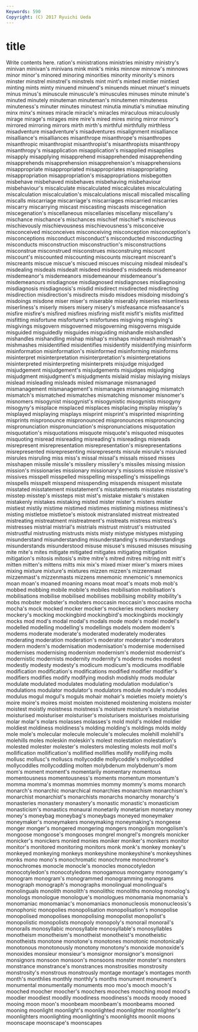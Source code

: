 ```yaml
---
Keywords: 590 
Copyright: (C) 2017 Ryuichi Ueda
---
```


# title

Write contents here.
ration's ministrations ministries ministry ministry's
minivan minivan's minivans mink mink's minks minnow minnow's minnows minor
minor's minored minoring minorities minority minority's minors minster minstrel minstrel's
minstrels mint mint's minted mintier mintiest minting mints minty minuend
minuend's minuends minuet minuet's minuets minus minus's minuscule minuscule's minuscules
minuses minute minute's minuted minutely minuteman minuteman's minutemen minuteness minuteness's
minuter minutes minutest minutia minutia's minutiae minuting minx minx's minxes
miracle miracle's miracles miraculous miraculously mirage mirage's mirages mire mire's
mired mires miring mirror mirror's mirrored mirroring mirrors mirth mirth's
mirthful mirthfully mirthless misadventure misadventure's misadventures misalignment misalliance misalliance's misalliances
misanthrope misanthrope's misanthropes misanthropic misanthropist misanthropist's misanthropists misanthropy misanthropy's misapplication
misapplication's misapplied misapplies misapply misapplying misapprehend misapprehended misapprehending misapprehends misapprehension
misapprehension's misapprehensions misappropriate misappropriated misappropriates misappropriating misappropriation misappropriation's misappropriations misbegotten
misbehave misbehaved misbehaves misbehaving misbehaviour misbehaviour's miscalculate miscalculated miscalculates miscalculating
miscalculation miscalculation's miscalculations miscall miscalled miscalling miscalls miscarriage miscarriage's miscarriages
miscarried miscarries miscarry miscarrying miscast miscasting miscasts miscegenation miscegenation's miscellaneous
miscellanies miscellany miscellany's mischance mischance's mischances mischief mischief's mischievous mischievously
mischievousness mischievousness's misconceive misconceived misconceives misconceiving misconception misconception's misconceptions misconduct
misconduct's misconducted misconducting misconducts misconstruction misconstruction's misconstructions misconstrue misconstrued misconstrues
misconstruing miscount miscount's miscounted miscounting miscounts miscreant miscreant's miscreants miscue
miscue's miscued miscues miscuing misdeal misdeal's misdealing misdeals misdealt misdeed
misdeed's misdeeds misdemeanor misdemeanor's misdemeanors misdemeanour misdemeanour's misdemeanours misdiagnose misdiagnosed
misdiagnoses misdiagnosing misdiagnosis misdiagnosis's misdid misdirect misdirected misdirecting misdirection misdirection's
misdirects misdo misdoes misdoing misdoing's misdoings misdone miser miser's miserable
miserably miseries miserliness miserliness's miserly misers misery misery's misfeasance misfeasance's
misfire misfire's misfired misfires misfiring misfit misfit's misfits misfitted misfitting
misfortune misfortune's misfortunes misgiving misgiving's misgivings misgovern misgoverned misgoverning misgoverns
misguide misguided misguidedly misguides misguiding mishandle mishandled mishandles mishandling mishap
mishap's mishaps mishmash mishmash's mishmashes misidentified misidentifies misidentify misidentifying misinform
misinformation misinformation's misinformed misinforming misinforms misinterpret misinterpretation misinterpretation's misinterpretations misinterpreted
misinterpreting misinterprets misjudge misjudged misjudgement misjudgement's misjudgements misjudges misjudging misjudgment
misjudgment's misjudgments mislaid mislay mislaying mislays mislead misleading misleads misled
mismanage mismanaged mismanagement mismanagement's mismanages mismanaging mismatch mismatch's mismatched mismatches
mismatching misnomer misnomer's misnomers misogynist misogynist's misogynistic misogynists misogyny misogyny's
misplace misplaced misplaces misplacing misplay misplay's misplayed misplaying misplays misprint
misprint's misprinted misprinting misprints mispronounce mispronounced mispronounces mispronouncing mispronunciation mispronunciation's
mispronunciations misquotation misquotation's misquotations misquote misquote's misquoted misquotes misquoting misread
misreading misreading's misreadings misreads misrepresent misrepresentation misrepresentation's misrepresentations misrepresented misrepresenting
misrepresents misrule misrule's misruled misrules misruling miss miss's missal missal's
missals missed misses misshapen missile missile's missilery missilery's missiles missing
mission mission's missionaries missionary missionary's missions missive missive's missives misspell
misspelled misspelling misspelling's misspellings misspells misspelt misspend misspending misspends misspent
misstate misstated misstatement misstatement's misstatements misstates misstating misstep misstep's missteps
mist mist's mistake mistake's mistaken mistakenly mistakes mistaking misted mister
mister's misters mistier mistiest mistily mistime mistimed mistimes mistiming mistiness
mistiness's misting mistletoe mistletoe's mistook mistranslated mistreat mistreated mistreating mistreatment
mistreatment's mistreats mistress mistress's mistresses mistrial mistrial's mistrials mistrust mistrust's
mistrusted mistrustful mistrusting mistrusts mists misty mistype mistypes mistyping misunderstand
misunderstanding misunderstanding's misunderstandings misunderstands misunderstood misuse misuse's misused misuses misusing
mite mite's mites mitigate mitigated mitigates mitigating mitigation mitigation's mitosis
mitosis's mitre mitre's mitred mitres mitring mitt mitt's mitten mitten's
mittens mitts mix mix's mixed mixer mixer's mixers mixes mixing
mixture mixture's mixtures mizzen mizzen's mizzenmast mizzenmast's mizzenmasts mizzens mnemonic
mnemonic's mnemonics moan moan's moaned moaning moans moat moat's moats
mob mob's mobbed mobbing mobile mobile's mobiles mobilisation mobilisation's mobilisations
mobilise mobilised mobilises mobilising mobility mobility's mobs mobster mobster's mobsters
moccasin moccasin's moccasins mocha mocha's mock mocked mocker mocker's mockeries
mockers mockery mockery's mocking mockingbird mockingbird's mockingbirds mockingly mocks mod
mod's modal modal's modals mode mode's model model's modelled modelling
modelling's modellings models modem modem's modems moderate moderate's moderated moderately
moderates moderating moderation moderation's moderator moderator's moderators modern modern's modernisation
modernisation's modernise modernised modernises modernising modernism modernism's modernist modernist's modernistic
modernists modernity modernity's moderns modes modest modestly modesty modesty's modicum
modicum's modicums modifiable modification modification's modifications modified modifier modifier's modifiers
modifies modify modifying modish modishly mods modular modulate modulated modulates
modulating modulation modulation's modulations modulator modulator's modulators module module's modules
modulus mogul mogul's moguls mohair mohair's moieties moiety moiety's moire
moire's moires moist moisten moistened moistening moistens moister moistest moistly
moistness moistness's moisture moisture's moisturise moisturised moisturiser moisturiser's moisturisers moisturises
moisturising molar molar's molars molasses molasses's mold mold's molded moldier
moldiest moldiness moldiness's molding molding's moldings molds moldy mole mole's
molecular molecule molecule's molecules molehill molehill's molehills moles moleskin moleskin's
molest molestation molestation's molested molester molester's molesters molesting molests moll
moll's mollification mollification's mollified mollifies mollify mollifying molls mollusc mollusc's
molluscs mollycoddle mollycoddle's mollycoddled mollycoddles mollycoddling molten molybdenum molybdenum's mom
mom's moment moment's momentarily momentary momentous momentousness momentousness's moments momentum
momentum's momma momma's mommas mommies mommy mommy's moms monarch monarch's
monarchic monarchical monarchies monarchism monarchism's monarchist monarchist's monarchists monarchs monarchy
monarchy's monasteries monastery monastery's monastic monastic's monasticism monasticism's monastics monaural
monetarily monetarism monetary money money's moneybag moneybag's moneybags moneyed moneymaker
moneymaker's moneymakers moneymaking moneymaking's mongeese monger monger's mongered mongering mongers
mongolism mongolism's mongoose mongoose's mongooses mongrel mongrel's mongrels monicker monicker's
monickers monied monies moniker moniker's monikers monitor monitor's monitored monitoring
monitors monk monk's monkey monkey's monkeyed monkeying monkeys monkeyshine monkeyshine's
monkeyshines monks mono mono's monochromatic monochrome monochrome's monochromes monocle monocle's
monocles monocotyledon monocotyledon's monocotyledons monogamous monogamy monogamy's monogram monogram's monogrammed
monogramming monograms monograph monograph's monographs monolingual monolingual's monolinguals monolith monolith's
monolithic monoliths monolog monolog's monologs monologue monologue's monologues monomania monomania's
monomaniac monomaniac's monomaniacs mononucleosis mononucleosis's monophonic monopolies monopolisation monopolisation's monopolise
monopolised monopolises monopolising monopolist monopolist's monopolistic monopolists monopoly monopoly's monorail
monorail's monorails monosyllabic monosyllable monosyllable's monosyllables monotheism monotheism's monotheist monotheist's
monotheistic monotheists monotone monotone's monotones monotonic monotonically monotonous monotonously monotony
monotony's monoxide monoxide's monoxides monsieur monsieur's monsignor monsignor's monsignori monsignors
monsoon monsoon's monsoons monster monster's monsters monstrance monstrance's monstrances monstrosities
monstrosity monstrosity's monstrous monstrously montage montage's montages month month's monthlies
monthly monthly's months monument monument's monumental monumentally monuments moo moo's
mooch mooch's mooched moocher moocher's moochers mooches mooching mood mood's
moodier moodiest moodily moodiness moodiness's moods moody mooed mooing moon
moon's moonbeam moonbeam's moonbeams mooned mooning moonlight moonlight's moonlighted moonlighter
moonlighter's moonlighters moonlighting moonlighting's moonlights moonlit moons moonscape moonscape's moonscapes
